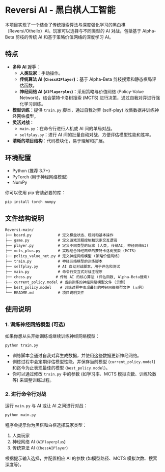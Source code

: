 # Reversi AI - 黑白棋人工智能

本项目实现了一个结合了传统搜索算法与深度强化学习的黑白棋（Reversi/Othello）AI。玩家可以选择与不同类型的 AI 对战，包括基于 Alpha-Beta 剪枝的传统 AI 和基于策略价值网络的深度学习 AI。

## 特点

*   **多种 AI 对手**：
    *   **人类玩家**：手动操作。
    *   **传统算法 AI (`ChessAIPlayer`)**：基于 Alpha-Beta 剪枝搜索和静态棋局评估函数。
    *   **神经网络 AI (`AIPlayerplus`)**：采用策略与价值网络 (Policy-Value Network)，结合蒙特卡洛树搜索 (MCTS) 进行决策，通过自我对弈进行强化学习训练。
*   **模型训练**：提供 `train.py` 脚本，通过自我对弈 (self-play) 收集数据并训练神经网络模型。
*   **灵活对战**：
    *   `main.py`：在命令行进行人机或 AI 间的单局对战。
    *   `selfplay.py`：进行 AI 间的批量自动对战，方便评估模型性能和胜率。
*   **清晰的项目结构**：代码模块化，易于理解和扩展。

## 环境配置

*   Python (推荐 3.7+)
*   PyTorch (用于神经网络模型)
*   NumPy

你可以使用 pip 安装必要的库：
```bash
pip install torch numpy
```

## 文件结构说明

```
Reversi-main/
├── board.py            # 定义棋盘状态、规则和基本操作
├── game.py             # 定义游戏流程控制和玩家交互逻辑
├── player.py           # 定义不同类型的玩家 (人类, 传统AI, 神经网络AI)
├── mcts_plus.py        # 实现结合神经网络的蒙特卡洛树搜索 (MCTS)
├── policy_value_net.py # 定义神经网络模型 (策略价值网络)
├── train.py            # 神经网络模型的训练脚本
├── selfplay.py         # AI 自动对战脚本，用于评估和测试
├── main.py             # 命令行交互式对战主程序
├── chess.py           # 传统 AI 的核心算法 (评估函数, Alpha-Beta搜索)
├── current_policy.model # 当前训练的神经网络模型文件 (示例)
├── best_policy.model    # 训练过程中表现最佳的神经网络模型文件 (示例)
└── README.md           # 项目说明文件
```

## 使用说明

### 1. 训练神经网络模型 (可选)

如果你想从头开始训练或继续训练神经网络模型：

```bash
python train.py
```

*   训练脚本会通过自我对弈生成数据，并使用这些数据更新神经网络。
*   训练过程中会定期评估模型性能，并保存当前模型 (`current_policy.model`) 和迄今为止表现最佳的模型 (`best_policy.model`)。
*   你可以通过修改 `train.py` 中的参数 (如学习率、MCTS 模拟次数、训练轮数等) 来调整训练过程。

### 2. 进行命令行对战

运行 `main.py` 与 AI 或让 AI 之间进行对战：

```bash
python main.py
```

程序会提示你为黑棋和白棋选择玩家类型：
1.  人类玩家
2.  神经网络 AI (`AIPlayerplus`)
3.  传统算法 AI (`ChessAIPlayer`)

根据提示输入选择，并配置相应 AI 的参数 (如模型路径、MCTS 模拟次数、搜索深度等)。



